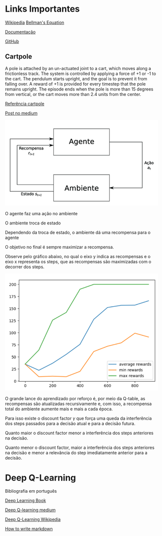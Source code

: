 # Links Importantes 

[Wikipedia](https://en.wikipedia.org/wiki/Q-learning)
[Bellman's Equation](https://en.wikipedia.org/wiki/Bellman_equation)

[Documentação](https://gym.openai.com/docs/)

[GitHub](https://github.com/openai/gym)

## Cartpole

A pole is attached by an un-actuated joint to a cart, which moves along a frictionless track. The system is controlled by applying a force of +1 or -1 to the cart. The pendulum starts upright, and the goal is to prevent it from falling over. A reward of +1 is provided for every timestep that the pole remains upright. The episode ends when the pole is more than 15 degrees from vertical, or the cart moves more than 2.4 units from the center.

[Referência cartpole](https://github.com/JackFurby/CartPole-v0/blob/master/cartPole.py)



[Post no medium](https://medium.com/ranbookm/aprendizado-por-refor%C3%A7o-40d8800bd507)

![esquema](esquema.png)

O agente faz uma ação no ambiente

O ambiente troca de estado

Dependendo da troca de estado, o ambiente dá uma recompensa para o agente

O objetivo no final é sempre maximizar a recompensa.

Observe pelo gráfico abaixo, no qual o eixo y indica as recompensas e o eixo x representa os steps, que as recompensas são maximizadas com o decorrer dos steps.


![gráfico](gf1.png)

O grande lance do aprendizado por reforço é, por meio da Q-table, as recompensas são atualizadas recursivamente e, com isso, a recompensa total do ambiente aumente mais e mais a cada época.


Para isso existe o discount factor $\gamma$ que força uma queda da interferência dos steps passados para a decisão atual e para a decisão futura.

Quanto maior o discount factor menor a interferência dos steps anteriores na decisão.

Quanto menor o discount factor, maior a interferência dos steps anteriores na decisão e menor a relevância do step imediatamente anterior para a decisão.


# Deep Q-Learning

Bibliografia em português

[Deep Learning Book](http://deeplearningbook.com.br/deep-q-network-e-processos-de-decisao-de-markov/)

[Deep Q-learning medium](https://medium.com/ai%C2%B3-theory-practice-business/reinforcement-learning-part-7-a-brief-introduction-to-deep-q-networks-aa45314a2ae)

[Deep Q-Learning Wikipedia](https://en.wikipedia.org/wiki/Deep_reinforcement_learning)






[How to write markdown](https://csrgxtu.github.io/2015/03/20/Writing-Mathematic-Fomulars-in-Markdown/)